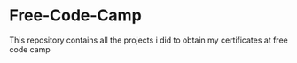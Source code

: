 # Free-Code-Camp
This repository contains all the projects i did to obtain my certificates at free code camp
